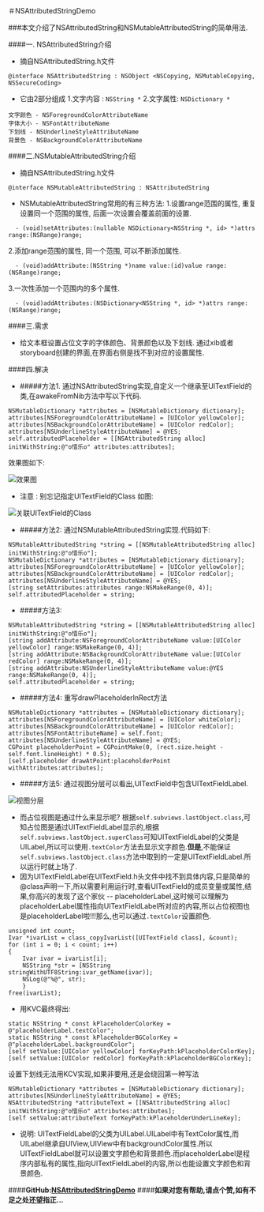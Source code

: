 ＃NSAttributedStringDemo

###本文介绍了NSAttributedString和NSMutableAttributedString的简单用法.

####一. NSAttributedString介绍
- 摘自NSAttributedString.h文件
```
@interface NSAttributedString : NSObject <NSCopying, NSMutableCopying, NSSecureCoding>
```
- 它由2部分组成
1.文字内容 : `NSString *`
2.文字属性: `NSDictionary *`
```
文字颜色 - NSForegroundColorAttributeName
字体大小 - NSFontAttributeName
下划线 - NSUnderlineStyleAttributeName
背景色 - NSBackgroundColorAttributeName
```

####二.NSMutableAttributedString介绍
- 摘自NSAttributedString.h文件
```
@interface NSMutableAttributedString : NSAttributedString
```
- NSMutableAttributedString常用的有三种方法:
1.设置range范围的属性, 重复设置同一个范围的属性, 后面一次设置会覆盖前面的设置.
```
  - (void)setAttributes:(nullable NSDictionary<NSString *, id> *)attrs   range:(NSRange)range;
```
2.添加range范围的属性, 同一个范围, 可以不断添加属性.
```
  - (void)addAttribute:(NSString *)name value:(id)value range:(NSRange)range;
```
3.一次性添加一个范围内的多个属性.
```
  - (void)addAttributes:(NSDictionary<NSString *, id> *)attrs range:(NSRange)range;
```

####三.需求
- 给文本框设置占位文字的字体颜色、背景颜色以及下划线.
通过xib或者storyboard创建的界面,在界面右侧是找不到对应的设置属性.

####四.解决
- #####方法1.
通过NSAttributedString实现,自定义一个继承至UITextField的类,在awakeFromNib方法中写以下代码.
```
NSMutableDictionary *attributes = [NSMutableDictionary dictionary];
attributes[NSForegroundColorAttributeName] = [UIColor yellowColor];
attributes[NSBackgroundColorAttributeName] = [UIColor redColor];
attributes[NSUnderlineStyleAttributeName] = @YES;
self.attributedPlaceholder = [[NSAttributedString alloc] initWithString:@"o惜乐o" attributes:attributes];
```
效果图如下:

![效果图](http://upload-images.jianshu.io/upload_images/3284707-2b2d87419fc17267.png?imageMogr2/auto-orient/strip%7CimageView2/2/w/250)

- 注意 : 别忘记指定UITextField的Class
如图:

![关联UITextField的Class](http://upload-images.jianshu.io/upload_images/3284707-609ac89bf4ecb83f.png?imageMogr2/auto-orient/strip%7CimageView2/2/w/1024)


- #####方法2:
通过NSMutableAttributedString实现.代码如下:
```
NSMutableAttributedString *string = [[NSMutableAttributedString alloc] initWithString:@"o惜乐o"];
NSMutableDictionary *attributes = [NSMutableDictionary dictionary];
attributes[NSForegroundColorAttributeName] = [UIColor yellowColor];
attributes[NSBackgroundColorAttributeName] = [UIColor redColor];
attributes[NSUnderlineStyleAttributeName] = @YES;
[string setAttributes:attributes range:NSMakeRange(0, 4)];
self.attributedPlaceholder = string;
```
- #####方法3:
```
NSMutableAttributedString *string = [[NSMutableAttributedString alloc] initWithString:@"o惜乐o"];
[string addAttribute:NSForegroundColorAttributeName value:[UIColor yellowColor] range:NSMakeRange(0, 4)];
[string addAttribute:NSBackgroundColorAttributeName value:[UIColor redColor] range:NSMakeRange(0, 4)];
[string addAttribute:NSUnderlineStyleAttributeName value:@YES range:NSMakeRange(0, 4)];
self.attributedPlaceholder = string;
```

- #####方法4:
重写drawPlaceholderInRect方法
```
NSMutableDictionary *attributes = [NSMutableDictionary dictionary];
attributes[NSForegroundColorAttributeName] = [UIColor whiteColor];
attributes[NSBackgroundColorAttributeName] = [UIColor redColor];
attributes[NSFontAttributeName] = self.font;
attributes[NSUnderlineStyleAttributeName] = @YES;
CGPoint placeholderPoint = CGPointMake(0, (rect.size.height - self.font.lineHeight) * 0.5);
[self.placeholder drawAtPoint:placeholderPoint withAttributes:attributes];
```
- #####方法5:
通过视图分层可以看出,UITextField中包含UITextFieldLabel.

![视图分层](http://upload-images.jianshu.io/upload_images/3284707-62fc07adab44038a.png?imageMogr2/auto-orient/strip%7CimageView2/2/w/480)

- 而占位视图是通过什么来显示呢?
根据`self.subviews.lastObject.class`,可知占位图是通过UITextFieldLabel显示的,根据`self.subviews.lastObject.superClass`可知UITextFieldLabel的父类是UILabel,所以可以使用`.textColor`方法去显示文字颜色.**但是**,不能保证`self.subviews.lastObject.class`方法中取到的一定是UITextFieldLabel.所以运行时就上场了.
- 因为UITextFieldLabel在UITextField.h头文件中找不到具体内容,只是简单的@class声明一下,所以需要利用运行时,查看UITextField的成员变量或属性,结果,你高兴的发现了这个家伙 -- placeholderLabel,这时候可以理解为placeholderLabel属性指向UITextFieldLabel所对应的内容,所以占位视图也是placeholderLabel啦!!!那么,也可以通过`.textColor`设置颜色.
```
unsigned int count;
Ivar *ivarList = class_copyIvarList([UITextField class], &count);
for (int i = 0; i < count; i++)
{
    Ivar ivar = ivarList[i];
    NSString *str = [NSString stringWithUTF8String:ivar_getName(ivar)];
    NSLog(@"%@", str);
    }
free(ivarList);
```

- 用KVC最终得出:
```
static NSString * const kPlaceholderColorKey = @"placeholderLabel.textColor";
static NSString * const kPlaceholderBGColorKey = @"placeholderLabel.backgroundColor";
[self setValue:[UIColor yellowColor] forKeyPath:kPlaceholderColorKey];
[self setValue:[UIColor redColor] forKeyPath:kPlaceholderBGColorKey];
```
设置下划线无法用KCV实现,如果非要用,还是会绕回第一种写法
```
NSMutableDictionary *attributes = [NSMutableDictionary dictionary];
attributes[NSUnderlineStyleAttributeName] = @YES;
NSAttributedString *attributeText = [[NSAttributedString alloc] initWithString:@"o惜乐o" attributes:attributes];
[self setValue:attributeText forKeyPath:kPlaceholderUnderLineKey];
```
* 说明:
UITextFieldLabel的父类为UILabel.UILabel中有TextColor属性,而UILabel继承自UIView,UIView中有backgroundColor属性.所以UITextFieldLabel就可以设置文字颜色和背景颜色.而placeholderLabel是程序内部私有的属性,指向UITextFieldLabel的内容,所以也能设置文字颜色和背景颜色.

####**GitHub:[NSAttributedStringDemo](https://github.com/CherishJoyBy/NSAttributedStringDemo)**
####**如果对您有帮助,请点个赞,如有不足之处还望指正...**
